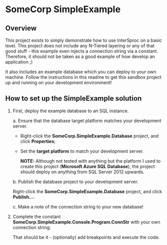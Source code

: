 # SomeCorp SimpleExample
## Overview
This project exists to simply demonstrate how to use InterSproc on a basic level. This project does not include any N-Tiered layering or any of that good stuff - this example even injects a connection string via a constant. Therefore, it should not be taken as a good example of how develop an application ;)

It also includes an example database which you can deploy to your own machine. Follow the instructions in this readme to get this sandbox project up and running on your development environment!

## How to set up the SimpleExample solution

1. First, deploy the example database to an SQL instance.
   
   a. Ensure that the database target platform matches your development server.

      * Right-click the **SomeCorp.SimpleExample.Database** project, and click **Properties**;

      * Set the **target platform** to match your development server.
          
          **NOTE:** Although not tested with anything but the platform I used to create this project (**Microsoft Azure SQL Database**), the project should deploy on anything from SQL Server 2012 upwards.

   b. Publish the database project to your development server.
      
      Right-click the **SomeCorp.SimpleExample.Database** project, and click **Publish...**.
   
   c. Make a note of the connection string to your new database!

2. Complete the constant **SomeCorp.SimpleExample.Console.Program.ConnStr** with your own connection string.

   That should be it - (optionally) add breakpoints and execute the code.
